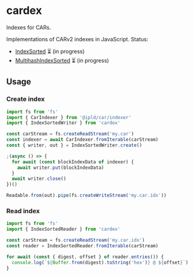 # cardex

Indexes for CARs.

Implementations of CARv2 indexes in JavaScript. Status:

* [IndexSorted](https://ipld.io/specs/transport/car/carv2/#format-0x0400-indexsorted) ⏳ (in progress)
* [MultihashIndexSorted](https://ipld.io/specs/transport/car/carv2/#format-0x0401-multihashindexsorted) ⏳ (in progress)

## Usage

### Create index

```js
import fs from 'fs'
import { CarIndexer } from '@ipld/car/indexer'
import { IndexSortedWriter } from 'cardex'

const carStream = fs.createReadStream('my.car')
const indexer = await CarIndexer.fromIterable(carStream)
const { writer, out } = IndexSortedWriter.create()

;(async () => {
  for await (const blockIndexData of indexer) {
    await writer.put(blockIndexData)
  }
  await writer.close()
})()

Readable.from(out).pipe(fs.createWriteStream('my.car.idx'))
```

### Read index

```js
import fs from 'fs'
import { IndexSortedReader } from 'cardex'

const carStream = fs.createReadStream('my.car.idx')
const reader = IndexSortedReader.fromIterable(carStream)

for await (const { digest, offset } of reader.entries()) {
  console.log(`${Buffer.from(digest).toString('hex')} @ ${offset}`)
}
```
